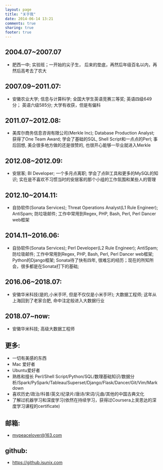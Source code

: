 ```yaml
---
layout: page
title: "关于我"
date: 2014-06-14 13:21
comments: true
sharing: true
footer: true
---
```

## 2004.07~2007.07
- 肥西一中; 实验班；一开始的尖子生， 后来的垫底，再然后年级百名以内，再然后高考去了农大

## 2007.09~2011.07:
- 安徽农业大学; 信息与计算科学; 全国大学生英语竞赛三等奖; 英语四级649分； 英语六级585分; 大学有收获，但是有偏科

## 2011.07~2012.08:
- 美库尔商务信息咨询有限公司(Merkle Inc); Database Production Analyst; 获得了One Team Award; 学会了基础的SQL, Shell Script和一点点的Perl; 事后回想, 美企很多地方做的还是很赞的, 也很开心能够一毕业就进入Merkle

## 2012.08~2012.09:
- 安居客; BI Developer;  一个多月点离职; 学会了点BI工具和更多的MySQL的知识; 实在是不喜欢不习惯当时的安居客的那个小组的工作氛围和某些人的管理

## 2012.10~2014.11:
- 自协软件(Sonata Services);  Threat Operations Analyst(L1 Rule Engineer); AntiSpam; 防垃圾邮件; 工作中常用到Regex, PHP, Bash, Perl, Perl Dancer web框架

## 2014.11~2016.06:
- 自协软件(Sonata Services);  Perl Developer(L2 Rule Engineer); AntiSpam; 防垃圾邮件; 工作中常用到Regex, PHP, Bash, Perl, Perl Dancer web框架; Python的Django框架; Sonata待了快有四年, 很难忘的经历；现在的所知所会，很多都是在Sonata打下的基础;

## 2016.06~2018.07:
- 安徽华米科技(是的,小米手环, 但是不仅仅是小米手环); 大数据工程师; 这年从上海回到了老家合肥, 命中注定般进入大数据行业

## 2018.07~now:
- 安徽华米科技; 高级大数据工程师

## 更多:
- 一切有美感的东西
- Mac 爱好者
- Ubuntu爱好者
- 熟练和擅长 Perl/Shell Script/Python/SQL/数理基础知识/数据分析/Spark/PySpark/Tableau/Superset/Django/Flask/Dancer/Git/Vim/Markdown
- 喜欢历史/政治/科普/英文/纪录片/唐诗/宋词/元曲/其他的中国古典文化
- 了解过机器学习和深度学习(依然在持续学习，获得过Coursera上吴恩达的深度学习课程的certificate)


## 邮箱:
- <mypeacelover@163.com>

## github:
- <https://github.isunix.com>
